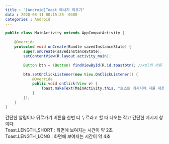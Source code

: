 ```yaml
---
title : "[Android]Toast 메시지 띄우기"
data : 2020-08-11 00:15:28 -0400
categories : Android
---
```

```java
public class MainActivity extends AppCompatActivity {

    @Override
    protected void onCreate(Bundle savedInstanceState) {
        super.onCreate(savedInstanceState);
        setContentView(R.layout.activity_main);

        Button btn = (Button) findViewById(R.id.toastbtn); //xml의 버튼 선언

        btn.setOnClickListener(new View.OnClickListener() {
            @Override
            public void onClick(View v) {
                Toast.makeText(MainActivity.this, "토스트 메시지에 띄울 내용 입력", Toast.LENGTH_SHORT).show();
            }
        });
    }
}
```
간단한 알림이나 뒤로가기 버튼을 한번 더 누르라고 할 때 나오는 작고 간단한 메시지 창이다.<br>
Toast.LENGTH_SHORT : 화면에 보여지는 시간이 약 2초<br>
Toast.LENGTH_LONG : 화면에 보여지는 시간이 약 4초<br>
